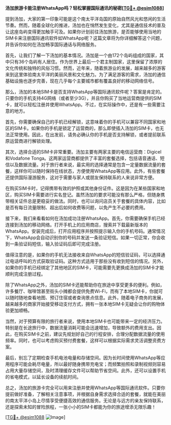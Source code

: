 **汤加旅游卡能注册WhatsApp吗？轻松掌握国际通讯的秘密[[TG💪+ @esim1088](https://t.me/s/esim1088)]**

提到汤加，大家的第一印象可能是这个南太平洋岛国的原始自然风光和悠闲的生活节奏。然而，随着全球化的推进，汤加也在悄然发生变化，尤其是通信技术的普及让这座岛屿变得更加触手可及。如果你计划前往汤加旅游，是否能够使用当地的SIM卡来注册国际通讯软件如WhatsApp呢？这篇文章将为你详细解答这个问题，并告诉你如何在汤加畅享国际通话与网络服务。

首先，让我们了解一下汤加的基本情况。汤加是一个由172个岛屿组成的国家，其中只有36个岛屿有人居住。作为世界上最后一个君主制国家，这里保留了浓厚的文化传统和独特的风俗习惯。然而，近年来，随着旅游业的发展，越来越多的游客来到这里体验南太平洋的美丽风景和文化魅力。为了满足游客的需求，汤加的通信基础设施也逐步完善，现在几乎每个主要城市都有覆盖良好的移动网络信号。

那么，汤加的本地SIM卡是否支持WhatsApp等国际通讯软件呢？答案是肯定的。只要你的手机支持4G网络（或者至少3G），并且你购买了当地运营商提供的SIM卡，就可以轻松注册并使用WhatsApp。不过，在实际操作中，还是有一些需要注意的地方。

首先，你需要确保自己的手机已经解锁，这意味着你的手机可以兼容不同国家和地区的SIM卡。如果你的手机是锁定了运营商的，那么即使插入汤加的SIM卡，也无法正常使用。因此，在出发前，请务必确认你的手机是否支持解锁，或者提前联系原运营商进行解锁处理。

其次，选择合适的SIM卡非常重要。汤加主要有两家主要的电信运营商：Digicel和Vodafone Tonga。这两家运营商都提供了丰富的套餐选择，包括语音通话、短信以及数据流量。对于旅行者来说，最实用的选择通常是包含一定量数据流量的套餐，这样你可以随时保持在线状态，方便使用WhatsApp等应用。此外，有些套餐还提供国际漫游服务，这对于需要与家人或朋友保持联系的人来说非常方便。

在购买SIM卡时，记得携带有效的护照或其他身份证件。这是因为在某些国家和地区，购买SIM卡需要进行实名登记。虽然汤加的要求可能没有那么严格，但随身携带相关证件总是更稳妥的做法。同时，也可以询问店员关于套餐的具体内容，比如是否有每日流量限制、超出后如何收费等问题，以免产生不必要的费用。

接下来，我们来看看如何在汤加成功注册WhatsApp。首先，你需要确保手机已经连接到汤加的移动网络。打开手机上的应用商店，搜索并下载最新版本的WhatsApp。安装完成后，打开应用程序并按照提示输入你的手机号码。通常情况下，WhatsApp会自动识别你的号码并发送一条验证短信。如果一切正常，你会收到一条验证码短信，输入验证码后即可完成注册。

值得注意的是，如果你的手机无法接收来自WhatsApp的短信验证码，可以选择通过电话呼叫的方式获取验证码。这种方式适用于那些没有收到短信的情况。另外，如果你的手机已经绑定了其他地区的SIM卡，可能需要先更换成汤加的SIM卡才能顺利完成注册过程。

除了WhatsApp之外，汤加的SIM卡还能帮助你在旅途中享受更多的便利。例如，许多餐厅、咖啡馆甚至街头小摊都会提供免费Wi-Fi，而有了本地SIM卡，你就可以随时随地查看地图、预订住宿或者查询景点信息。此外，随着电子商务的发展，越来越多的商家开始接受移动支付方式，拥有一张本地SIM卡无疑会让你的购物体验更加顺畅。

当然，对于预算有限的旅行者来说，使用本地SIM卡也可能带来一定的经济压力。特别是在长途旅行中，数据流量消耗可能会迅速增加，导致额外的费用支出。因此，在购买SIM卡之前，建议先规划好自己的行程安排，合理分配数据流量的使用频率。同时，也可以考虑购买预付费套餐，这样可以根据实际需求灵活调整资费方案。

最后，别忘了定期检查手机电池电量和存储空间。因为长时间使用WhatsApp等应用程序可能会耗尽电量，所以最好随身携带充电宝；而频繁拍照和录制视频则容易占用大量存储空间，及时清理缓存文件可以帮助节省空间。此外，还可以设置手机的省电模式，以延长设备的续航时间。

总之，汤加的旅游卡完全可以用来注册并使用WhatsApp等国际通讯软件。只要你提前做好准备，了解相关注意事项，并根据自身需求选择合适的套餐，就能在美丽的南太平洋小岛上尽情享受便捷高效的通信服务。无论是与远方的亲友保持联系，还是探索未知的冒险旅程，一张小小的SIM卡都能为你的旅途增添无限乐趣！

[[TG💪+ @esim1088](https://t.me/s/esim1088) ![Image](https://i.postimg.cc/4NQfJmqS/Snipaste-2025-05-13-00-14-12.png)]